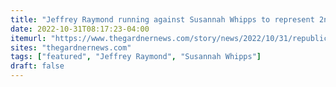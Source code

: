 ```yaml
---
title: "Jeffrey Raymond running against Susannah Whipps to represent 2nd Franklin District"
date: 2022-10-31T08:17:23-04:00
itemurl: "https://www.thegardnernews.com/story/news/2022/10/31/republican-jeffrey-raymond-challenges-independent-susannah-whipps-athol-franklin-second-district/10597428002/"
sites: "thegardnernews.com"
tags: ["featured", "Jeffrey Raymond", "Susannah Whipps"]
draft: false
---
```


